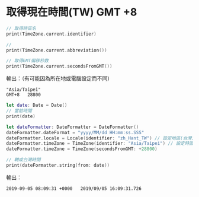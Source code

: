 # 取得現在時間\(TW\) GMT +8

```swift
// 取得時區名
print(TimeZone.current.identifier)

// 
print(TimeZone.current.abbreviation())

// 取得GMT偏移秒数
print(TimeZone.current.secondsFromGMT())
```

輸出：（有可能因為所在地或電腦設定而不同）

`"Asia/Taipei"`  
`GMT+8  
28800`

```swift
let date: Date = Date()
// 當前時間
print(date)

let dateFormatter: DateFormatter = DateFormatter()
dateFormatter.dateFormat = "yyyy/MM/dd HH:mm:ss.SSS"
dateFormatter.locale = Locale(identifier: "zh_Hant_TW") // 設定地區(台灣)
dateFormatter.timeZone = TimeZone(identifier: "Asia/Taipei") // 設定時區(台灣)
dateFormatter.timeZone = TimeZone(secondsFromGMT: +28800)

// 轉成台灣時間
print(dateFormatter.string(from: date))

```

輸出：

`2019-09-05 08:09:31 +0000  
2019/09/05 16:09:31.726`

